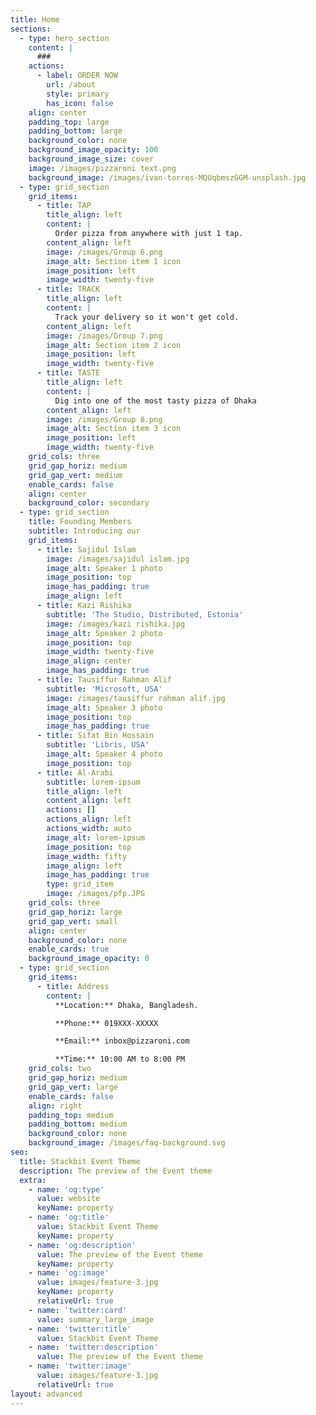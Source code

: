 ```yaml
---
title: Home
sections:
  - type: hero_section
    content: |
      ###
    actions:
      - label: ORDER NOW
        url: /about
        style: primary
        has_icon: false
    align: center
    padding_top: large
    padding_bottom: large
    background_color: none
    background_image_opacity: 100
    background_image_size: cover
    image: /images/pizzaroni text.png
    background_image: /images/ivan-torres-MQUqbmszGGM-unsplash.jpg
  - type: grid_section
    grid_items:
      - title: TAP
        title_align: left
        content: |
          Order pizza from anywhere with just 1 tap.
        content_align: left
        image: /images/Group 6.png
        image_alt: Section item 1 icon
        image_position: left
        image_width: twenty-five
      - title: TRACK
        title_align: left
        content: |
          Track your delivery so it won't get cold.
        content_align: left
        image: /images/Group 7.png
        image_alt: Section item 2 icon
        image_position: left
        image_width: twenty-five
      - title: TASTE
        title_align: left
        content: |
          Dig into one of the most tasty pizza of Dhaka
        content_align: left
        image: /images/Group 8.png
        image_alt: Section item 3 icon
        image_position: left
        image_width: twenty-five
    grid_cols: three
    grid_gap_horiz: medium
    grid_gap_vert: medium
    enable_cards: false
    align: center
    background_color: secondary
  - type: grid_section
    title: Founding Members
    subtitle: Introducing our
    grid_items:
      - title: Sajidul Islam
        image: /images/sajidul islam.jpg
        image_alt: Speaker 1 photo
        image_position: top
        image_has_padding: true
        image_align: left
      - title: Kazi Rishika
        subtitle: 'The Studio, Distributed, Estonia'
        image: /images/kazi rishika.jpg
        image_alt: Speaker 2 photo
        image_position: top
        image_width: twenty-five
        image_align: center
        image_has_padding: true
      - title: Tausiffur Rahman Alif
        subtitle: 'Microsoft, USA'
        image: /images/tausiffur rahman alif.jpg
        image_alt: Speaker 3 photo
        image_position: top
        image_has_padding: true
      - title: Sifat Bin Hossain
        subtitle: 'Libris, USA'
        image_alt: Speaker 4 photo
        image_position: top
      - title: Al-Arabi
        subtitle: lorem-ipsum
        title_align: left
        content_align: left
        actions: []
        actions_align: left
        actions_width: auto
        image_alt: lorem-ipsum
        image_position: top
        image_width: fifty
        image_align: left
        image_has_padding: true
        type: grid_item
        image: /images/pfp.JPG
    grid_cols: three
    grid_gap_horiz: large
    grid_gap_vert: small
    align: center
    background_color: none
    enable_cards: true
    background_image_opacity: 0
  - type: grid_section
    grid_items:
      - title: Address
        content: |
          **Location:** Dhaka, Bangladesh.

          **Phone:** 019XXX-XXXXX

          **Email:** inbox@pizzaroni.com

          **Time:** 10:00 AM to 8:00 PM
    grid_cols: two
    grid_gap_horiz: medium
    grid_gap_vert: large
    enable_cards: false
    align: right
    padding_top: medium
    padding_bottom: medium
    background_color: none
    background_image: /images/faq-background.svg
seo:
  title: Stackbit Event Theme
  description: The preview of the Event theme
  extra:
    - name: 'og:type'
      value: website
      keyName: property
    - name: 'og:title'
      value: Stackbit Event Theme
      keyName: property
    - name: 'og:description'
      value: The preview of the Event theme
      keyName: property
    - name: 'og:image'
      value: images/feature-3.jpg
      keyName: property
      relativeUrl: true
    - name: 'twitter:card'
      value: summary_large_image
    - name: 'twitter:title'
      value: Stackbit Event Theme
    - name: 'twitter:description'
      value: The preview of the Event theme
    - name: 'twitter:image'
      value: images/feature-3.jpg
      relativeUrl: true
layout: advanced
---
```

